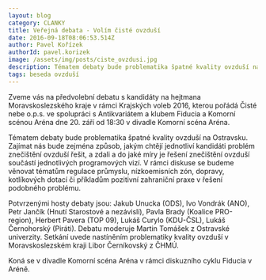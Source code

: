 ```yaml
---
layout: blog
category: CLANKY
title: Veřejná debata - Volím čisté ovzduší
date: 2016-09-18T08:06:53.514Z
author: Pavel Kořízek
authorId: pavel.korizek
image: /assets/img/posts/ciste_ovzdusi.jpg
description: Tématem debaty bude problematika špatné kvality ovzduší na Ostravsku.
tags: beseda ovzduší
---
```

Zveme vás na předvolební debatu s kandidáty na hejtmana Moravskoslezského kraje v rámci Krajských voleb 2016, kterou pořádá Čisté nebe o.p.s. ve spolupráci s Antikvariátem a klubem Fiducia a Komorní scénou Aréna dne 20. září od 18:30 v divadle Komorní scéna Aréna.


Tématem debaty bude problematika špatné kvality ovzduší na Ostravsku. Zajímat nás bude zejména způsob, jakým chtějí jednotliví kandidáti problém znečištění ovzduší řešit, a zdali a do jaké míry je řešení znečištění ovzduší součástí jednotlivých programových vizí. V rámci diskuse se budeme věnovat tématům regulace průmyslu, nízkoemisních zón, dopravy, kotlíkových dotací či příkladům pozitivní zahraniční praxe v řešení podobného problému.

Potvrzenými hosty debaty jsou: Jakub Unucka (ODS), Ivo Vondrák (ANO), Petr Jančík (Hnutí Starostové a nezávislí), Pavla Brady (Koalice PRO-region), Herbert Pavera (TOP 09), Lukáš Curylo (KDU-ČSL), Lukáš Černohorský (Piráti). Debatu moderuje Martin Tomášek z Ostravské univerzity. Setkání uvede nastíněním problematiky kvality ovzduší v Moravskoslezském kraji Libor Černíkovský z ČHMÚ.

Koná se v divadle Komorní scéna Aréna v rámci diskuzního cyklu Fiducia v Aréně.
